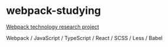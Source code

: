 # webpack-studying

[Webpack technology research project](https://darnelo-inc.github.io/webpack-studying/)

Webpack / 
JavaScript / 
TypeScript / 
React / 
SCSS / 
Less / 
Babel
